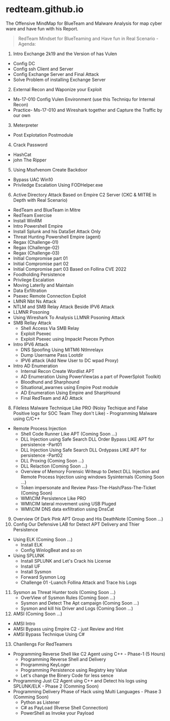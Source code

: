# redteam.github.io
The Offensive MindMap for BlueTeam and Malware Analysis for map cyber ware and have fun with his Report.
> RedTeam Mindset for BlueTeaming and Have fun in Real Scenario - Agenda: 
1. Intro Exchange 2k19 and the Version of has Vulen
  - Config DC
  - Config ssh Client and Server
  - Config Exchange Server and Final Attack
  - Solve Problem of installing Exchange Server
2. External Recon and Waponize your Exploit 
  - Ms-17-010 Config Vulen Environment (use this Techniqu for Internal Recon)
  - Practice- Ms-17-010 and Wireshark together and Capture the Traffic by our own
3. Meterpreter
  - Post Explotation Postmodule
4. Crack Password
  - HashCat
  - john The Ripper
5. Using Mssfvenom Create Backdoor
  - Bypass UAC Win10
  - Priviledge Escalation Using FODHelper.exe
6. Active Directory Attack Based on Empire C2 Server (CKC & MITRE In Depth with Real Scenario)
- RedTeam and BlueTeam in Mitre
-  RedTeam Exercise 
- Install WinRM 
- Intro Powershell Empire
- Install Splunk and his DataSet Attack Only
- Threat Hunting Powershell Empire (agent)
- Regax (Challenge-01)
- Regax (Challenge-02)
- Regax (Challenge-03)
- Initial Compromise part 01
- Initial Compromise part 02
- Initial Compromise part 03 Based on Follina CVE 2022 
- Foodholding Persistence
- Privilege Escalation 
- Moving Laterlly and Maintain
- Data Exfiltration
- Psexec Remote Connection Exploit 
- LMNR Nbt Ns Attack
- NTLM and SMB Relay Attack Beside IPV6 Attack
- LLMNR Posoning
- Using Wireshark To Analysis LLMNR Posoning Attack
- SMB Rellay Attack
  - Shell Access Via SMB Relay 
  - Exploit Psexec 
  - Exploit Psexec using Impackt Psecex Python
- Intro IPV6 Attack
  - DNS Spoofing Using MITM6 Ntlmrelayx
  - Dump Username Pass Lootdir
  - IPV6 attack (Add New User to DC wpad Proxy)
- Intro AD Enumeration
  - Internal Recon Create Wordlist APT
  - AD Enumeration Using PowerView(as a part of PowerSploit Toolkit)
  - Bloodhund and Sharphound
  - Situational_awarnes using Empire Post module
  - AD Enumeration Using Empire and SharpHound
  - Final RedTeam and AD Attack
8. Fileless Malware Technique Like PRO (Noisy Techique and False Positive logs for SOC Team They don't Like) - Programming Malware using C/C++
  - Remote Process Injection 
    - Shell Code Runner Like APT (Coming Soon ...)
    - DLL Injection using Safe Search DLL Order Bypass LIKE APT for persistence -Part01
    - DLL Injection Using Safe Search DLL Ordypass LIKE APT for persistence -Part02
    - DLL Proxing (Coming Soon ...)
    - DLL Relaction (Coming Soon ...)
    - Overview of Memory Forensic Writeup to Detect DLL Injection and Remote Process Injection using windows Sysinternals (Coming Soon ...)
    - Token impersonate and Review Pass-The-Hash/Pass-The-Ticket (Coming Soon) 
    - WMI\CIM Persistence Like PRO
    - WMI\CIM lateral movement using USB Pluged
    - WMI\CIM DNS data exfiltration using DnsCat
9. Overview Of Dark Pink APT Group and His DeathNote (Coming Soon ...)
10. Config Our Defensive LAB for Detect APT Delivery and Thier Persistence 
  - Using ELK (Coming Soon ...)
    - Install ELK
    - Config WinlogBeat and so on
  - Using SPLUNK
    - Install SPLUNK and Let's Crack his License
    - Install UF
    - Install Sysmon
    - Forward Sysmon Log
    - Challenge 01 -Luanch Follina Attack and Trace his Logs
11. Sysmon as Threat Hunter tools (Coming Soon ...)
    - OverView of Sysmon Rules (Coming Soon ...)
    - Sysmon and Detect The Apt campaign (Coming Soon ...)
    - Sysmon and kill his Driver and Logs (Coming Soon ...)
12. AMSI (Coming Soon ...)
  - AMSI Intro
  - AMSI Bypass using Empire C2 - just Review and Hint
  - AMSI Bypass Technique Using C#
13. Chanllengs For RedTeamers
   - Programming Reverse Shell like C2 Agent using C++ - Phase-1  (5 Hours)
      - Programming Reverse Shell and Delivery
      - Programming KeyLoger
      - Programming Persistence using Registry key Value
      - Let's change the Binery Code for less sence
   - Programming Just C2 Agent uing C++ and Detect his logs using SPLUNK/ELK - Phase 2 (Comming Soon)
   - Programming Delivery Phase of Hack using Multi Languages - Phase 3 (Comming Soon)
      - Python as Listener 
      - C# as PayLoad (Rverse Shell Connection)
      - PowerShell as Invoke your Payload 
